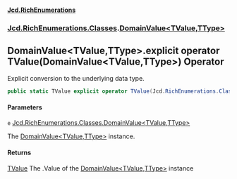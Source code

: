 #### [Jcd.RichEnumerations](index.md 'index')
### [Jcd.RichEnumerations.Classes](Jcd.RichEnumerations.Classes.md 'Jcd.RichEnumerations.Classes').[DomainValue&lt;TValue,TType&gt;](DomainValue_TValue,TType_.md 'Jcd.RichEnumerations.Classes.DomainValue<TValue,TType>')

## DomainValue<TValue,TType>.explicit operator TValue(DomainValue<TValue,TType>) Operator

Explicit conversion to the underlying data type.

```csharp
public static TValue explicit operator TValue(Jcd.RichEnumerations.Classes.DomainValue<TValue,TType> e);
```
#### Parameters

<a name='Jcd.RichEnumerations.Classes.DomainValue_TValue,TType_.op_ExplicitTValue(Jcd.RichEnumerations.Classes.DomainValue_TValue,TType_).e'></a>

`e` [Jcd.RichEnumerations.Classes.DomainValue&lt;](DomainValue_TValue,TType_.md 'Jcd.RichEnumerations.Classes.DomainValue<TValue,TType>')[TValue](DomainValue_TValue,TType_.md#Jcd.RichEnumerations.Classes.DomainValue_TValue,TType_.TValue 'Jcd.RichEnumerations.Classes.DomainValue<TValue,TType>.TValue')[,](DomainValue_TValue,TType_.md 'Jcd.RichEnumerations.Classes.DomainValue<TValue,TType>')[TType](DomainValue_TValue,TType_.md#Jcd.RichEnumerations.Classes.DomainValue_TValue,TType_.TType 'Jcd.RichEnumerations.Classes.DomainValue<TValue,TType>.TType')[&gt;](DomainValue_TValue,TType_.md 'Jcd.RichEnumerations.Classes.DomainValue<TValue,TType>')

The [DomainValue&lt;TValue,TType&gt;](DomainValue_TValue,TType_.md 'Jcd.RichEnumerations.Classes.DomainValue<TValue,TType>') instance.

#### Returns

[TValue](DomainValue_TValue,TType_.md#Jcd.RichEnumerations.Classes.DomainValue_TValue,TType_.TValue 'Jcd.RichEnumerations.Classes.DomainValue<TValue,TType>.TValue')
The .Value of the [DomainValue&lt;TValue,TType&gt;](DomainValue_TValue,TType_.md 'Jcd.RichEnumerations.Classes.DomainValue<TValue,TType>') instance